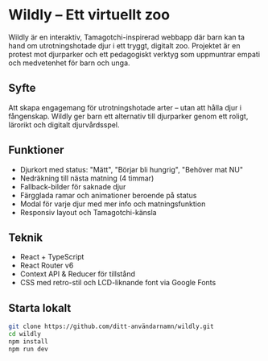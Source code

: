 # Wildly – Ett virtuellt zoo

Wildly är en interaktiv, Tamagotchi-inspirerad webbapp där barn kan ta hand om utrotningshotade djur i ett tryggt, digitalt zoo. Projektet är en protest mot djurparker och ett pedagogiskt verktyg som uppmuntrar empati och medvetenhet för barn och unga.

## Syfte
Att skapa engagemang för utrotningshotade arter – utan att hålla djur i fångenskap. Wildly ger barn ett alternativ till djurparker genom ett roligt, lärorikt och digitalt djurvårdsspel.

## Funktioner
- Djurkort med status: "Mätt", "Börjar bli hungrig", "Behöver mat NU"
- Nedräkning till nästa matning (4 timmar)
- Fallback-bilder för saknade djur
- Färgglada ramar och animationer beroende på status
- Modal för varje djur med mer info och matningsfunktion
- Responsiv layout och Tamagotchi-känsla

## Teknik
- React + TypeScript
- React Router v6
- Context API & Reducer för tillstånd
- CSS med retro-stil och LCD-liknande font via Google Fonts

## Starta lokalt

```bash
git clone https://github.com/ditt-användarnamn/wildly.git
cd wildly
npm install
npm run dev
